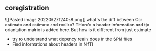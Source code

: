 ## coregistration
![[Pasted image 20220627124058.png]]
what's the diff between Cor estimate and estimate and reslice?
	THere's a header information and tje oriantation matrix is added here. But how is it different from just estimate
- try to understand what depency really does in the SPM files 
- Find informations about headers in NIfTI